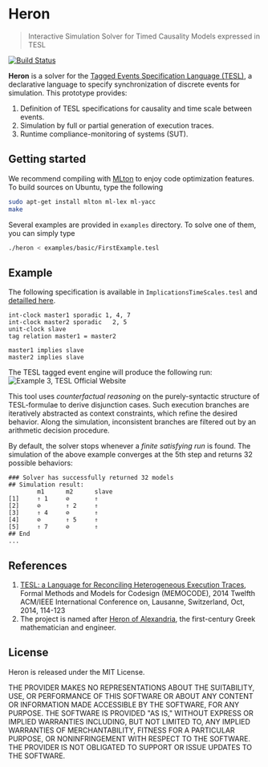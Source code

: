 Heron
===================

> Interactive Simulation Solver for Timed Causality Models expressed in TESL

[![Build Status](https://travis-ci.org/EmptyStackExn/heron.svg?branch=master)](https://travis-ci.org/EmptyStackExn/heron)

**Heron** is a solver for the [Tagged Events Specification Language (TESL)](http://wwwdi.supelec.fr/software/TESL/), a declarative language to specify synchronization of discrete events for simulation. This prototype provides:

 1. Definition of TESL specifications for causality and time scale between events.
 2. Simulation by full or partial generation of execution traces.
 3. Runtime compliance-monitoring of systems (SUT).


Getting started
-------------------
We recommend compiling with [MLton](http://mlton.org/) to enjoy code optimization features. To build sources on Ubuntu, type the following
```bash
sudo apt-get install mlton ml-lex ml-yacc
make
```

Several examples are provided in `examples` directory. To solve one of them, you can simply type
```bash
./heron < examples/basic/FirstExample.tesl
```

Example
-------------------
The following specification is available in `ImplicationsTimeScales.tesl` and [detailled here](http://wwwdi.supelec.fr/software/TESL/#Implications).

```
int-clock master1 sporadic 1, 4, 7
int-clock master2 sporadic   2, 5
unit-clock slave
tag relation master1 = master2

master1 implies slave
master2 implies slave
```

The TESL tagged event engine will produce the following run:
![Example 3, TESL Official Website](http://wwwdi.supelec.fr/software/downloads/TESL/example3.svg)

This tool uses *counterfactual reasoning* on the purely-syntactic structure of TESL-formulae to derive disjunction cases. Such execution branches are iteratively abstracted as context constraints, which refine the desired behavior. Along the simulation, inconsistent branches are filtered out by an arithmetic decision procedure.

By default, the solver stops whenever a *finite satisfying run* is found. The simulation of the above example converges at the 5th step and returns 32 possible behaviors:
```
### Solver has successfully returned 32 models
## Simulation result:
		m1		m2		slave		
[1]		⇑ 1		⊘		⇑
[2]		⊘		⇑ 2		⇑
[3]		⇑ 4		⊘		⇑
[4]		⊘		⇑ 5		⇑
[5]		⇑ 7		⊘		⇑
## End
...
```

References
-------------------

 1. [TESL: a Language for Reconciling Heterogeneous Execution Traces](https://ieeexplore.ieee.org/document/6961849), Formal Methods and Models for Codesign (MEMOCODE), 2014 Twelfth ACM/IEEE International Conference on, Lausanne, Switzerland, Oct, 2014, 114-123
 2. The project is named after [Heron of Alexandria](http://www-history.mcs.st-andrews.ac.uk/Biographies/Heron.html), the first-century Greek mathematician and engineer.

License
-------------------

Heron is released under the MIT License.

THE PROVIDER MAKES NO REPRESENTATIONS ABOUT THE SUITABILITY, USE, OR PERFORMANCE OF THIS SOFTWARE OR ABOUT ANY CONTENT OR INFORMATION MADE ACCESSIBLE BY THE SOFTWARE, FOR ANY PURPOSE. THE SOFTWARE IS PROVIDED "AS IS," WITHOUT EXPRESS OR IMPLIED WARRANTIES INCLUDING, BUT NOT LIMITED TO, ANY IMPLIED WARRANTIES OF MERCHANTABILITY, FITNESS FOR A PARTICULAR PURPOSE, OR NONINFRINGEMENT WITH RESPECT TO THE SOFTWARE. THE PROVIDER IS NOT OBLIGATED TO SUPPORT OR ISSUE UPDATES TO THE SOFTWARE.
